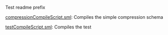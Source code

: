 Test readme prefix

[compressionCompileScript.sml](compressionCompileScript.sml):
Compiles the simple compression schema

[testCompileScript.sml](testCompileScript.sml):
Compiles the test
